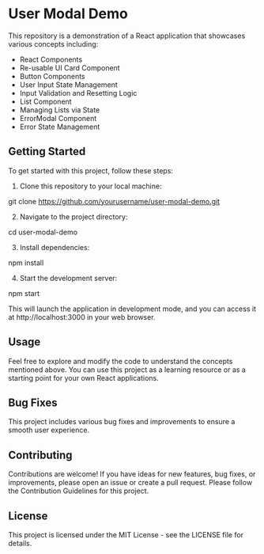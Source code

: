 # User Modal Demo

This repository is a demonstration of a React application that showcases various concepts including:

- React Components
- Re-usable UI Card Component
- Button Components
- User Input State Management
- Input Validation and Resetting Logic
- List Component
- Managing Lists via State
- ErrorModal Component
- Error State Management

## Getting Started

To get started with this project, follow these steps:

1. Clone this repository to your local machine:

git clone https://github.com/yourusername/user-modal-demo.git


2. Navigate to the project directory:

cd user-modal-demo


3. Install dependencies:

npm install


4. Start the development server:

npm start


This will launch the application in development mode, and you can access it at http://localhost:3000 in your web browser.

## Usage

Feel free to explore and modify the code to understand the concepts mentioned above. You can use this project as a learning resource or as a starting point for your own React applications.

## Bug Fixes

This project includes various bug fixes and improvements to ensure a smooth user experience.

## Contributing

Contributions are welcome! If you have ideas for new features, bug fixes, or improvements, please open an issue or create a pull request. Please follow the Contribution Guidelines for this project.

## License

This project is licensed under the MIT License - see the LICENSE file for details.